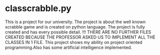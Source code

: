 # classcrabble.py
This is a project for our university.
The project is about the well known scrabble game and is created on python  language.
The project is fully created and has every possible detail.
!!! THERE ARE NO FURTHER FILES CREATED BECAUSE THE PROFESSOR ASKED US TO IMPLEMENT ALL THE CLASSES IN 1 FILE.
This project shows my ability on project oriented programming.Also has some artificial intelligence implemented.
